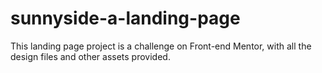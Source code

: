 # sunnyside-a-landing-page
This landing page project is a challenge on Front-end Mentor, with all the design files and other assets provided.
